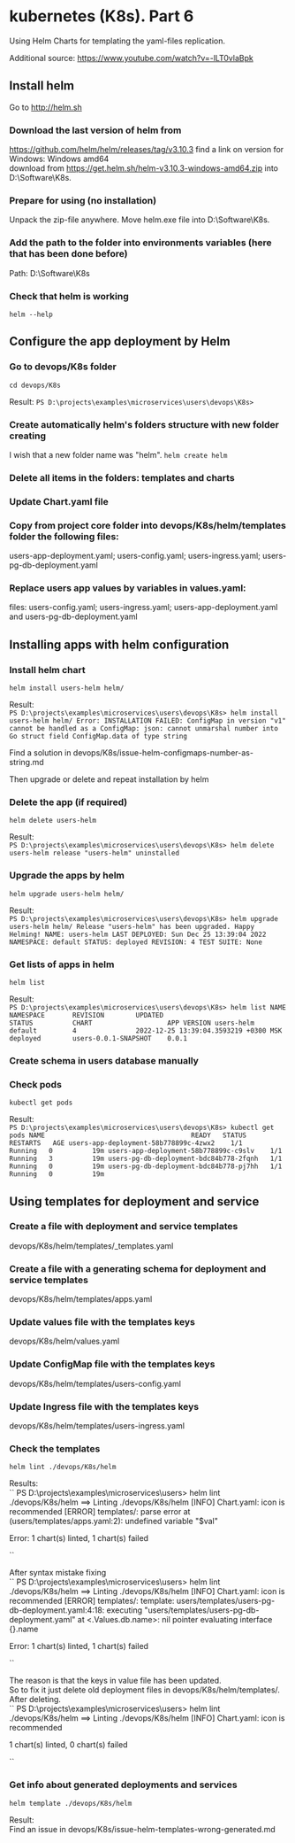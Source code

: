 # kubernetes (K8s). Part 6
Using Helm Charts for templating the yaml-files replication.

Additional source: https://www.youtube.com/watch?v=-lLT0vlaBpk

## Install helm
Go to http://helm.sh

### Download the last version of helm from
https://github.com/helm/helm/releases/tag/v3.10.3 
find a link on version for Windows: Windows amd64       
download from
https://get.helm.sh/helm-v3.10.3-windows-amd64.zip
into D:\Software\K8s.

### Prepare for using (no installation)
Unpack the zip-file anywhere.
Move helm.exe file into D:\Software\K8s.

### Add the path to the folder into environments variables (here that has been done before)
Path: D:\Software\K8s 

### Check that helm is working
``
helm --help
``

## Configure the app deployment by Helm
### Go to devops/K8s folder
``
cd devops/K8s
``

Result:
``
PS D:\projects\examples\microservices\users\devops\K8s>
``

### Create automatically helm's folders structure with new folder creating
I wish that a new folder name was "helm".
``
helm create helm
``
### Delete all items in the folders: templates and charts
### Update Chart.yaml file
### Copy from project core folder into devops/K8s/helm/templates folder the following files:
users-app-deployment.yaml; users-config.yaml; users-ingress.yaml; users-pg-db-deployment.yaml
### Replace users app values by variables in values.yaml:
files:
users-config.yaml; users-ingress.yaml; users-app-deployment.yaml and users-pg-db-deployment.yaml        

## Installing apps with helm configuration
### Install helm chart
``
helm install users-helm helm/
``

Result:     
``
PS D:\projects\examples\microservices\users\devops\K8s> helm install users-helm helm/
Error: INSTALLATION FAILED: ConfigMap in version "v1" cannot be handled as a ConfigMap: json: cannot unmarshal number into Go struct field ConfigMap.data of type string
``

Find a solution in devops/K8s/issue-helm-configmaps-number-as-string.md

Then upgrade or delete and repeat installation by helm

### Delete the app (if required)
``
helm delete users-helm
``

Result:     
``
PS D:\projects\examples\microservices\users\devops\K8s> helm delete users-helm
release "users-helm" uninstalled
``

### Upgrade the apps by helm
``
helm upgrade users-helm helm/
``

Result:     
``
PS D:\projects\examples\microservices\users\devops\K8s> helm upgrade users-helm helm/
Release "users-helm" has been upgraded. Happy Helming!
NAME: users-helm
LAST DEPLOYED: Sun Dec 25 13:39:04 2022
NAMESPACE: default
STATUS: deployed
REVISION: 4
TEST SUITE: None
``

### Get lists of apps in helm
``
helm list
``

Result:     
``
PS D:\projects\examples\microservices\users\devops\K8s> helm list
NAME            NAMESPACE       REVISION        UPDATED                                 STATUS          CHART                   APP VERSION
users-helm      default         4               2022-12-25 13:39:04.3593219 +0300 MSK   deployed        users-0.0.1-SNAPSHOT    0.0.1
``

### Create schema in users database manually
### Check pods
``
kubectl get pods
``

Result:     
``
PS D:\projects\examples\microservices\users\devops\K8s> kubectl get pods
NAME                                     READY   STATUS    RESTARTS   AGE
users-app-deployment-58b778899c-4zwx2    1/1     Running   0          19m
users-app-deployment-58b778899c-c9slv    1/1     Running   3          19m
users-pg-db-deployment-bdc84b778-2fqnh   1/1     Running   0          19m
users-pg-db-deployment-bdc84b778-pj7hh   1/1     Running   0          19m
``

## Using templates for deployment and service
### Create a file with deployment and service templates
devops/K8s/helm/templates/_templates.yaml
### Create a file with a generating schema for deployment and service templates
devops/K8s/helm/templates/apps.yaml
### Update values file with the templates keys
devops/K8s/helm/values.yaml
### Update ConfigMap file with the templates keys
devops/K8s/helm/templates/users-config.yaml
### Update Ingress file with the templates keys
devops/K8s/helm/templates/users-ingress.yaml
### Check the templates
``
helm lint ./devops/K8s/helm
``

Results:        
``
PS D:\projects\examples\microservices\users> helm lint ./devops/K8s/helm
==> Linting ./devops/K8s/helm
[INFO] Chart.yaml: icon is recommended
[ERROR] templates/: parse error at (users/templates/apps.yaml:2): undefined variable "$val"

Error: 1 chart(s) linted, 1 chart(s) failed

``

After syntax mistake fixing     
``
PS D:\projects\examples\microservices\users> helm lint ./devops/K8s/helm
==> Linting ./devops/K8s/helm
[INFO] Chart.yaml: icon is recommended
[ERROR] templates/: template: users/templates/users-pg-db-deployment.yaml:4:18: executing "users/templates/users-pg-db-deployment.yaml" at <.Values.db.name>: nil pointer evaluating interface {}.name

Error: 1 chart(s) linted, 1 chart(s) failed

``

The reason is that the keys in value file has been updated.         
So to fix it just delete old deployment files in devops/K8s/helm/templates/.
After deleting.     
``
PS D:\projects\examples\microservices\users> helm lint ./devops/K8s/helm
==> Linting ./devops/K8s/helm
[INFO] Chart.yaml: icon is recommended

1 chart(s) linted, 0 chart(s) failed

``

### Get info about generated deployments and services
``
helm template ./devops/K8s/helm
``

Result:     
Find an issue in devops/K8s/issue-helm-templates-wrong-generated.md

